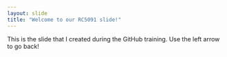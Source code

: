 ```yaml
---
layout: slide
title: "Welcome to our RC5091 slide!"
---
```

This is the slide that I created during the GitHub training.
Use the left arrow to go back!